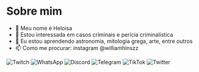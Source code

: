 # Sobre mim

- 👋 Meu nome é Heloisa 
- 👀 Estou interessada em casos criminais e perícia criminalística
- 🌱 Eu estou aprendendo astronomia, mitologia grega, arte, entre outros
- 📫 Como me procurar: instagram @williamhinszz

![Twitch](https://img.shields.io/badge/Twitch-%239146FF.svg?style=for-the-badge&logo=Twitch&logoColor=white) ![WhatsApp](https://img.shields.io/badge/WhatsApp-25D366?style=for-the-badge&logo=whatsapp&logoColor=white) ![Discord](https://img.shields.io/badge/%3CServer%3E-%237289DA.svg?style=for-the-badge&logo=discord&logoColor=white) ![Telegram](https://img.shields.io/badge/Telegram-2CA5E0?style=for-the-badge&logo=telegram&logoColor=white) ![TikTok](https://img.shields.io/badge/TikTok-%23000000.svg?style=for-the-badge&logo=TikTok&logoColor=white) ![Twitter](https://img.shields.io/badge/Twitter-%231DA1F2.svg?style=for-the-badge&logo=Twitter&logoColor=white)
